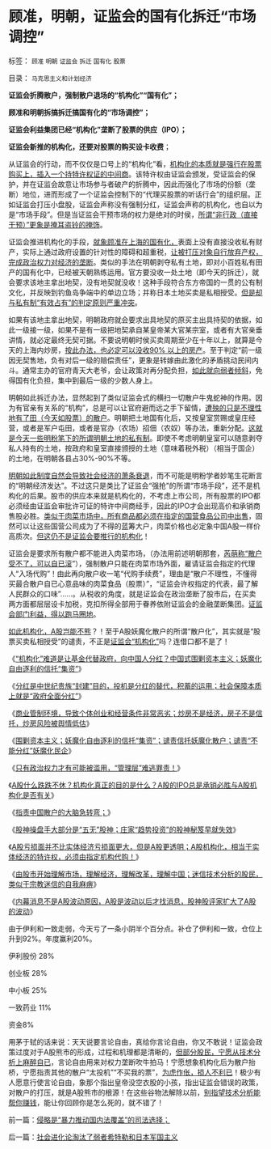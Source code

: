 # 顾准，明朝，证监会的国有化拆迁“市场调控”

标签： `顾准` `明朝` `证监会` `拆迁` `国有化` `股票` 

目录： `马克思主义和计划经济`

**证监会折腾散户，强制散户退场的“机构化”“国有化”；**

**顾准和明朝拆搞拆迁搞国有化的“市场调控”；**

**证监会利益集团已经“机构化”垄断了股票的供应（IPO）；**

**证监会新推的机构化，还要对股票的购买设卡收费**；

从证监会的行动，而不仅仅是口号上的“机构化”看，[机构化的本质就是强行在股票购买上，插入一个持特许权证的中间商](../../../2012/12/4/A股机构化，相当于实体经济的特许权.md)。该特许权由证监会颁发，受证监会的保护，并在证监会故意让市场参与者破产的折腾中，因此而强化了市场的份额（垄断）地位，进而形成了一个证监会控制下的“代理买股票的听话行会”的组织层。正如证监会打压小盘股，证监会声称没有强制分红，证监会声称的机构化，也自以为是“市场手段”。但是当证监会干预市场的权力是绝对的时侯，[所谓“非行政（直接干预）”更象是掩耳盗铃的掩饰](../../../2012/11/29/A股什么跌跌不休？机构化真正的目的是什么？.md)。

证监会推进机构化的手段，[就象顾准在上海的国有化，](../../../2009/6/19/计划经济创造财富吗？.md)表面上没有直接没收私有财产，实际上通过政府设置的针对性的障碍和超重税，[让被打压对象自行放弃产权，完成政治权力对经济的垄断](../../../2012/10/3/不能带来效益的产权没有私有的价值.md)。类似的手法在明朝剥夺私有土地，即对小百姓私有田产的国有化中，已经被天朝熟练运用。官方要没收一处土地（即今天的拆迁），就会要求该地主拿出地契，没有地契就没收！这种手段符合东方帝国的一贯的公有制文化，并反映到钓鱼岛争端中的单边立场；并称日本土地买卖是私相授受。[但是却与私有制“有效占有”的判定原则严重冲突](../../../2012/10/2/为什么私权归属的当前有效性原则是私有制的基础？.md)。

如果有该地主拿出地契，明朝政府就会要求出具地契的原买主出具持契的依据，如此一级接一级，如果不是有一级把地契承自某皇帝某大官某宗室，或者有大官亲垂讲情，就必定最终无契可据。不要说明朝时侯买卖周期至少在十年以上，就算是今天的上海内炒房，[按此办法，也必定可以没收90%
以上的房产](../../../2012/10/3/不能带来效益的产权没有私有的价值.md)。至于判定“前一级因无契售地，负有对后一级的赔偿责任”，更象是转嫁由此激化的矛盾挑动民间内斗。通常主办的官府青天大老爷，会让政策对再分配负担，[如此就向弱者倾斜](../../../2012/8/31/“向弱者倾斜”是最伪善的美德.md)，免得国有化负担，集中到最后一级的少数人身上。

明朝如此拆迁办法，显然起到了类似证监会式的横扫一切散户牛鬼蛇神的作用。因为有官亲有关系的“机构”，总是可以让官府避而远之手下留情，[遭殃的只是不理性地有了田（今天如股票）的散户](../../../2011/6/20/管理层应反思为“A股机构化”而妖魔化散户.md)。明朝把土地国有化后，又按皇室赏赐或皇庄经营，或者是军户屯田，或者是官办（农场）招佃（农奴）等办法，重新分配。[这就是今天一些明粉笔下的所谓明朝土地的私有制](../../../2010/12/15/明朝集中了宋金所有负面制度，清朝拒绝汉化.md)。即使不考虑明朝皇室可以随意剥夺私人持有的土地，按政府和皇室直接颁授的土地（意味着税外税）（相当于国企）的土地，在明朝各县占30%-90%不等。

[明朝如此制度自然会导致社会经济的萧条衰退](../../../2010/8/27/明朝对华汉社会摧残远甚蒙古入侵.md)，而不可能是明粉学者妙笔生花断言的“明朝经济发达”。不过这只是类比了证监会“强抢”的所谓“市场手段”，还不是机构化的后果。股市的供应本来就是机构化的，不考虑上市公司，所有股票的IPO都必须经由证监会审批许可证的特许中间商经手，因此的IPO才会出现高价和承销商售股必胜。[类似于肉菜市场中，所有商品都必须在指定的国营食品公司中出售](../../../2011/5/17/“农超对接”是猪头进化的.md)，固然可以让这些国营公司成为了不得的蓝筹大户，肉菜价格也必定象中国A股一样价高质次。[但这仍不是证监会要推行的机构化](../../../2012/7/16/如果公有制是低效益的，证监会的政策就在制造漫漫熊市.md)！

证监会是要求所有散户都不能进入肉菜市场，（办法用前述明朝那套，[芮萌称“散户受不了，可以自已滚](../../../2012/10/25/郭树清主席的执政自辩，芮萌教授的强盗逻辑.md)”），强制散户只能在肉菜市场外面，雇请证监会指定的代理人“入场代购”！由此再向散户收一笔“代购手续费”，理由是“散户不理性，不懂得买最合散户自已心意品味的肉菜食品（股票）”，“证监会许权指定的代表，最了解人民群众的口味”……。从税收的角度，就是证监会在政治垄断了股市后，在买卖两方面都层层设卡加税，克扣所得全部用于眷养依附证监会的金融垄断集团。[证监会部门利益，得以跑马圈地](../../../2012/6/7/国有垄断利益集团借改革为名“跑马圈地”.md)。

[如此机构化，A股岂能不熊](../../../2012/1/5/股市锚定实体经济，股市的炒作有益无害.md)？！至于A股妖魔化散户的所谓“散户化”，其实就是“股票买卖私相授受”的谴责，不正是[证监会“机构化”](../../../2012/11/28/“机构化”难道是让基金代替政府，向中国人分红？.md)吗？连借口都不是了！

《[“机构化”难道是让基金代替政府，向中国人分红？中国式围剿资本主义；妖魔化自由逐利的信托“集资”](../../../2012/11/28/“机构化”难道是让基金代替政府，向中国人分红？.md)》

《[分红是中世纪贵族“封建”目的，投机是分红的替代，积蓄的运用；社会保障本质上就是“政府全面分红”](../../../2012/11/28/是否让所有人坐下来，等政府分红？.md)》

《[商业管制环境，导致个体创业和经营条件非常恶劣；炒房不是经济，房子不是信托，炒房风险被舆情低估](../../../2012/11/28/改革难道是强制执行约翰劳的妙计？.md)》

《[围剿资本主义；妖魔化自由逐利的信托“集资”；谴责信托妖魔化散户；谴责“不能分红”妖魔化民企](../../../2012/11/28/“机构化”难道是让基金代替政府，向中国人分红？.md)》

《[只有政治权力才有可能被滥用，“管理层”难逃罪责！](../../../2012/11/28/只有政治权力才有可能被滥用，“管理层”难逃罪责！.md)》

《[A股什么跌跌不休？机构化真正的目的是什么？A股的IPO总是承销必胜与A股机构化是否有关](../../../2012/11/29/A股什么跌跌不休？机构化真正的目的是什么？.md)》

《[指责中国散户的大脑急转弯；](../../../2012/11/29/指责中国散户时，精明的大脑急转弯！.md)》

《[股神操盘手大部分是“五无”股神；庄家“趋势投资”的股神秘笈早就失效](../../../2012/11/30/股神操盘手多是“五无”股神，股神秘笈早就失效了.md)》

《[A股亏损面并不比实体经济亏损面更大，但是A股更透明；A股机构化，相当于实体经济的特许权，必须由指定机构代购！](../../../2012/12/4/A股机构化，相当于实体经济的特许权.md)》

《[由股市开始理解市场，理解经济，理解改革，理解中国；迷信技术分析的股民，类似于宗教迷信的自我麻痹](../../../2012/12/4/迷信技术分析的股民，类似于宗教迷信的自我麻痹.md)》

《[内幕消息不是A股波动原因，A股是波动以后才找消息，股神股评家扩大了A股的波动](../../../2012/12/5/消息不是A股波动原因，股神创作的消息，和技术分析.md)》

由于伊利和一致走弱，今天亏了一条小阴半个百分点。补仓了伊利和一致，仓位上升到92%。年度赢利20%。

伊利股份 28%

创业板 28%

中小板 25%

一致药业 11%

资金8%

用茅于轼的话来说：天天说要言论自由，真给你言论自由，你又不敢说！证监会政策过度对于A股熊市的形成，过程和机理都是清晰的，[但部分股民，宁愿从技术分析上麻醉自已](../../../2012/1/7/“选择命运盒子的技术”和“打破命运盒子的科学”.md)，言论自由用来对权力垄断吹牛拍马！宁愿想象机构化后为散户抬桥，宁愿指责其他的散户“太投机”“不买我的票”，[为虎作伥，损人不利已](../../../2012/8/28/损人不利已的愚暴贱民.md)！极少有人愿意行使言论自由，象那个指出皇帝没空衣股的小孩，指出证监会错误的政策，对散户的打压，就是A股熊市的根源！在这些谷物法解除以前，[别指望技术分析能帮你赚钱](../../../2012/1/7/“选择命运盒子的技术”和“打破命运盒子的科学”.md)，能让你回顾你是怎么死的，就不错了！



前一篇：[侵略是“暴力推动国内法覆盖”的司法选择；](../../../2012/12/6/侵略是“暴力推动国内法覆盖”的司法选择；.md)

后一篇：[社会进化论淘汰了弱者希特勒和日本军国主义](../../../2012/12/7/社会进化论淘汰了弱者希特勒和日本军国主义.md)